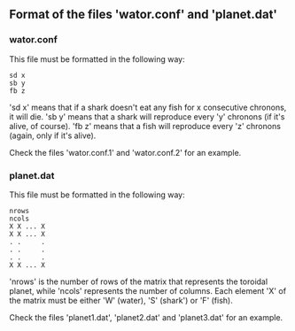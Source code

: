## Format of the files 'wator.conf' and 'planet.dat'

### wator.conf
This file must be formatted in the following way:

	sd x 
	sb y
	fb z

'sd x' means that if a shark doesn't eat any fish for x consecutive chronons, it will die.
'sb y' means that a shark will reproduce every 'y' chronons (if it's alive, of course).
'fb z' means that a fish will reproduce every 'z' chronons (again, only if it's alive).

Check the files 'wator.conf.1' and 'wator.conf.2' for an example.


### planet.dat 
This file must be formatted in the following way:
	
	nrows
	ncols
	X X ... X
 	X X ... X
 	. .     .
 	. .     .
 	. .     .
 	X X ... X

'nrows' is the number of rows of the matrix that represents the toroidal planet, while 'ncols' represents the number of columns. Each element 'X' of the matrix must be either 'W' (water), 'S' (shark') or 'F' (fish). 

Check the files 'planet1.dat', 'planet2.dat' and 'planet3.dat' for an example.
